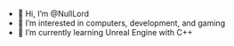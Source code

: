 - 👋 Hi, I’m @NullLord
- 👀 I’m interested in computers, development, and gaming
- 🌱 I’m currently learning Unreal Engine with C++

